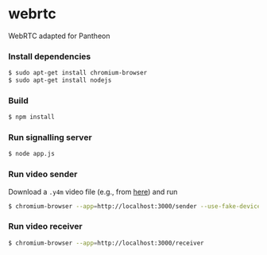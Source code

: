 # webrtc
WebRTC adapted for Pantheon

### Install dependencies

```sh
$ sudo apt-get install chromium-browser
$ sudo apt-get install nodejs
```

### Build 

```sh
$ npm install
```

### Run signalling server

```sh
$ node app.js
```

### Run video sender

Download a `.y4m` video file (e.g., from [here](http://media.xiph.org/video/derf/y4m/)) and run

```sh
$ chromium-browser --app=http://localhost:3000/sender --use-fake-device-for-media-stream --use-file-for-fake-video-capture="XXX.y4m"
```

### Run video receiver

```sh
$ chromium-browser --app=http://localhost:3000/receiver
```
